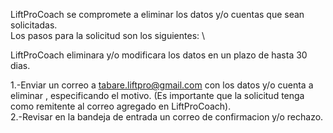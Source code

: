 LiftProCoach se compromete a eliminar los datos y/o cuentas que sean solicitadas. \
Los pasos para la solicitud son los siguientes: \

LiftProCoach eliminara y/o modificara los datos en un plazo de hasta 30 dias.

1.-Enviar un correo a tabare.liftpro@gmail.com con los datos y/o cuenta a eliminar , especificando el motivo. (Es importante que la solicitud tenga como remitente al correo agregado en LiftProCoach). \
2.-Revisar en la bandeja de entrada un correo de confirmacion y/o rechazo.